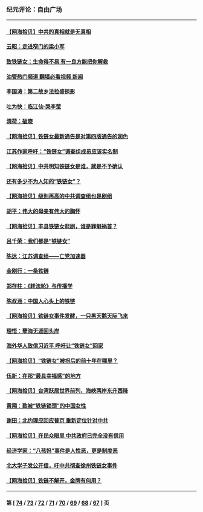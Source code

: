 ### 纪元评论：自由广场
---
#### [【网海拾贝】中共的真相就是无真相](../../pages/nsc993/n13604783.md?02260330) 
#### [云昭：走进窄门的梁小军](../../pages/nsc993/n13605425.md?02260330) 
#### [致铁链女：生命得不易 有一良方能把你解救](../../pages/nsc993/n13604685.md?02260330) 
#### [油管热门频道 翻墙必看视频 新闻](ok?02260330)
#### [李国涛：第二故乡法拉盛掠影](../../pages/nsc993/n13601709.md?02260330) 
#### [吐为快：临江仙·哭李莹](../../pages/nsc993/n13601690.md?02260330) 
#### [清荷：破晓](../../pages/nsc993/n13601661.md?02260330) 
#### [【网海拾贝】铁链女最新通告是对第四版通告的润色](../../pages/nsc993/n13601559.md?02260330) 
#### [江苏作家呼吁：“铁链女”调查组成员应该实名制](../../pages/nsc993/n13598975.md?02260330) 
#### [【网海拾贝】中共明知铁链女是谁，就是不予确认](../../pages/nsc993/n13598912.md?02260330) 
#### [还有多少不为人知的“铁链女”？](../../pages/nsc993/n13596303.md?02260330) 
#### [【网海拾贝】级别再高的中共调查组也是剧组](../../pages/nsc993/n13595982.md?02260330) 
#### [胡平：伟大的母亲有伟大的胸怀](../../pages/nsc993/n13593842.md?02260330) 
#### [【网海拾贝】丰县铁链女悲剧，谁是罪魁祸首？](../../pages/nsc993/n13593730.md?02260330) 
#### [吕千荣：我们都是“铁链女”](../../pages/nsc993/n13593464.md?02260330) 
#### [陈达：江苏调查组——亡党加速器](../../pages/nsc993/n13593432.md?02260330) 
#### [金刚行：一条铁链](../../pages/nsc993/n13593419.md?02260330) 
#### [郑存柱：《转法轮》与传播学](../../pages/nsc993/n13593140.md?02260330) 
#### [陈叔涵：中国人心头上的铁链](../../pages/nsc993/n13593305.md?02260330) 
#### [【网海拾贝】铁链女事件发酵，一只黑天鹅天际飞来](../../pages/nsc993/n13591446.md?02260330) 
#### [理悟：孽海无涯回头岸](../../pages/nsc993/n13590559.md?02260330) 
#### [海外华人致信习近平 呼吁让“铁链女”回家](../../pages/nsc993/n13589764.md?02260330) 
#### [【网海拾贝】“铁链女”被拐后的前十年在哪里？](../../pages/nsc993/n13589391.md?02260330) 
#### [伍新：在那“最具幸福感”的地方](../../pages/nsc993/n13588929.md?02260330) 
#### [【网海拾贝】台湾跃居世界前列，海峡两岸东升西降](../../pages/nsc993/n13587009.md?02260330) 
#### [黄翔：致被“铁链锁颈”的中国女性](../../pages/nsc993/n13586839.md?02260330) 
#### [谢田：北约理应回应普京 重新定位针对中共](../../pages/nsc993/n13586770.md?02260330) 
#### [【网海拾贝】在民众眼里 中共政府已完全没有信用](../../pages/nsc993/n13583918.md?02260330) 
#### [经济学家：“八孩妈”事件是人性恶，更是制度恶](../../pages/nsc993/n13583849.md?02260330) 
#### [北大学子发公开信，吁中共彻查徐州铁链女事件](../../pages/nsc993/n13581127.md?02260330) 
#### [【网海拾贝】铁链不解开，金牌有何用？](../../pages/nsc993/n13581050.md?02260330) 

---
#### 第 [ [74](./74.md?02260330) / [73](./73.md?02260330) / [72](./72.md?02260330) / [71](./71.md?02260330) / [70](./70.md?02260330) / [69](./69.md?02260330) / [68](./68.md?02260330) / [67](./67.md?02260330) ] 页
